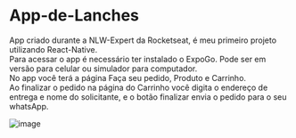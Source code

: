 # App-de-Lanches
App criado durante a NLW-Expert da Rocketseat, é meu primeiro projeto utilizando React-Native.
<br/>
Para acessar o app é necessário ter instalado o ExpoGo. Pode ser em versão para celular ou simulador para computador.
<br/>
No app você terá a página Faça seu pedido, Produto e Carrinho.
<br/>
Ao finalizar o pedido na página do Carrinho você digita o endereço de entrega e nome do solicitante, e o botão finalizar envia o pedido para o seu whatsApp.
<br>


![image](https://github.com/StehChoma/App-de-Lanches/assets/105441843/f0b18cf8-bc28-4727-b886-3e136de4b89f)
